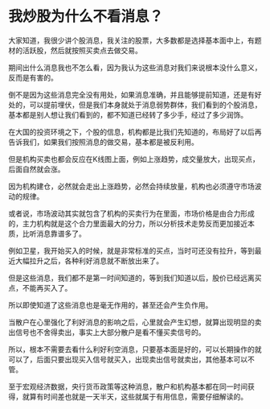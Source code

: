 # 我炒股为什么不看消息？
[url]: (https://t.zsxq.com/zbEYfAi)

大家知道，我很少讲个股消息，我关注的股票，大多数都是选择基本面中上，有题材的活跃股，然后就按照买卖点去做交易。

期间出什么消息我也不怎么看，因为我认为这些消息对我们来说根本没什么意义，反而是有害的。

倒不是因为这些消息完全没有用处，如果消息准确，并且能够提前知道，还是有好处的，可以提前埋伏，但是我们本身就处于消息弱势群体，我们看到的个股消息，基本都是别人想让我们看到的，都不知道已经转了多少手，经过了多少润饰。

在大国的投资环境之下，个股的信息，机构都是比我们先知道的，布局好了以后再告诉我们，如果我们按照消息的做交易，基本都是被反利用。

但是机构买卖也都会反应在K线图上面，例如上涨趋势，成交量放大，出现买点，后面自然就会涨。

因为机构建仓，必然就会走出上涨趋势，必然会持续放量，机构也必须遵守市场波动的规律。

或者说，市场波动其实就包含了机构的买卖行为在里面，市场价格是由合力形成的，主力机构就是这个合力里面最大的分力，所以分析技术走势反而更加接近本质，比听消息靠谱多了。

例如卫星，我开始买入的时候，就是非常标准的买点，当时可还没有拉升，等到最近大幅拉升之后，各种利好消息就不断放出来了。

但是这些消息，我们都不是第一时间知道的，等到我们知道以后，股价已经远离买点，不能再买入了。

所以即使知道了这些消息也是毫无作用的，甚至还会产生负作用。

当散户在心里强化了利好消息的影响之后，心里就会产生幻想，就算出现明显的卖出信号也不舍得卖出，事实上大部分散户是看不懂买卖信号的。

所以，根本不需要去看什么利好利空消息，只要基本面是好的，可以长期操作的就可以了，后面只要出现买入信号就买入，出现卖出信号就卖出，其他基本可以不管。

至于宏观经济数据，央行货币政策等这种消息，散户和机构基本都在同一时间获得，就算有时间差也就是一天半天，这些就属于有用信息，需要仔细解读的。